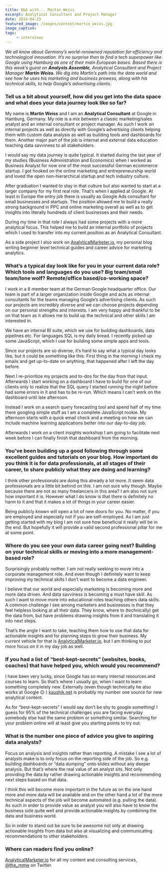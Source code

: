 ```yaml
---
title: Q&A with... Martin Weiss
excerpt: Analytical Consultant and Project Manager
date: 2019-04-23
featured_image: /images/content/martin_weiss.jpg
image_caption: 
tags: 
     - interviews
---
```

_We all know about Germany&#8217;s world-renowned reputation for efficiency and technological innovation. It&#8217;s no surprise then to find a tech superpower like Google using Hamburg as one of their main European bases. Based there is this week&#8217;s guest on **Analysts Assemble**, Analytical Consultant and Project Manager **Martin Weiss**. We dig into Martin&#8217;s path into the data world and see how he uses his marketing and business prowess, along with his technical skills, to help Google&#8217;s advertising clients._

### Tell us a bit about yourself, how did you get into the data space and what does your data journey look like so far?

My name is **Martin Weiss** and I am an **Analytical Consultant** at Google in Hamburg, Germany. My role is a mix between a classic marketing/sales analyst and an internal consultant or project manager. As such I work on internal projects as well as directly with Google&#8217;s advertising clients helping them with custom data analysis as well as building tools and dashboards for them. Another major part of the job is internal and external data education teaching data savviness to all stakeholders.

I would say my data journey is quite typical. It started during the last year of my studies (Business Administration and Economics) when I worked as Business Analyst for now one of the most successful German ecommerce startup. I got hooked on the online marketing and entrepreneurship world and loved the open non-hierarchical startup and tech industry culture.

After graduation I wanted to stay in that culture but also wanted to start at a larger company for my first real role. That&#8217;s when I applied at Google. At least in Europe the entry job there is usually as Google Ads consultant for small businesses and startups. The position allowed me to build a really strong background in PPC and online marketing overall as well as to get insights into literally hundreds of client businesses and their needs.

During my time in that role I always had some projects with a more analytical focus. This helped me to build an internal portfolio of projects which I used to transfer into my current position as an Analytical Consultant.

As a side project I also work on [AnalyticalMarketer.io](http://analyticalmarketer.io), my personal blog writing beginner level technical guides and career advice for marketing analytics.

### What’s a typical day look like for you in your current data role? Which tools and languages do you use? Big team/small team/lone wolf? Remote/office based/co-working space?

I work in a 8 member team at the German Google headquarter office. Our team is part of a larger organization inside Google and acts as internal consultants for the teams managing Google&#8217;s advertising clients. As such our projects are incredibly diverse and we can choose projects depending on our personal strengths and interests. I am very happy and thankful to be on that team as it allows me to build up the technical and other skills I am interested in.

We have an internal BI suite, which we use for building dashboards, data pipelines etc. For languages SQL is my daily bread. I recently picked up some JavaScript, which I use for building some simple apps and tools.

Since our projects are so diverse, it&#8217;s hard to say what a typical day looks like, but it could be something like this: First thing in the morning I check my emails and get up-to-date on anything, that happened after I left the day before.

Next I re-prioritize my projects and to-dos for the day from that input. Afterwards I start working on a dashboard I have to build for one of our clients only to realize that the SQL query I started running the night before had some errors in it and has to be re-run. Which means I can&#8217;t work on the dashboard until late afternoon.

Instead I work on a search query forecasting tool and spend half of my time there googling simple stuff as I am a complete JavaScript rookie. My afternoon starts with a quick email check and a meeting on how we can include machine learning applications better into our day-to-day job.

Afterwards I work on a client insights workshop I am going to facilitate next week before I can finally finish that dashboard from the morning.

### You&#8217;ve been building up a good following through some excellent guides and tutorials on your blog. How important do you think it is for data professionals, at all stages of their career, to share publicly what they are doing and learning?

I think other professionals are doing this already a lot more. It seem data professionals are a little bit behind on this. I am not sure why though. Maybe because there are not as many freelancers in this area? I am also not sure how important it is. However what I do know is that there is definitely no harm to it and that it makes a lot of things in your career easier.

Being publicly known will open a lot of new doors for you. No matter, if you are employed and especially not if you are self-employed. As I am just getting started with my blog I am not sure how beneficial it really will be in the end. But hopefully it will provide a valid second professional pillar for me at some point.

### Where do you see your own data career going next? Building on your technical skills or moving into a more management-based role?

Surprisingly probably neither. I am not really seeking to move into a corporate management role. And even though I definitely want to keep improving my technical skills I don&#8217;t want to become a data engineer.

I believe that our world and especially marketing is becoming more and more data driven. And data savviness is becoming a must have skill. As such I want to move more into educational roles teaching others data skills. A common challenge I see among marketers and businesses is that they feel helpless looking at all their data. They know, where to (technically) get the data from, but have problems drawing insights from it and translating it into next steps.

That&#8217;s the angle I want to take, teaching them how to use that data for actionable insights and for planning steps to grow their business. My current vehicle for that is [AnalyticalMarketer.io](http://analyticalmarketer.io), but I am thinking to put more focus on it in my day job as well.

### If you had a list of “best-kept-secrets” (websites, books, coaches) that have helped you, which would you recommend?

I have been very lucky, since Google has so many internal resources and courses to learn. So that&#8217;s where I usually go, when I want to learn something completely new. Externally (even though technically he also works at Google 😉 ) [kaushik.net](https://kaushik.net) is probably my number one source for new analytical content.

As for &#8220;best-kept-secrets&#8221; I would say don&#8217;t be shy to google something! I guess for 95% of the technical challenges you are facing everyday somebody else had the same problem or something similar. Searching for your problem online will at least give you starting points to try out.

### What is the number one piece of advice you give to aspiring data analysts?

Focus on analysis and insights rather than reporting. A mistake I see a lot of analysts make is to only focus on the reporting side of the job. So e.g. building dashboards or &#8220;data dumping&#8221; onto slides without any deeper analysis. But that&#8217;s where the real value of an analyst sits. Not only providing the data by rather drawing actionable insights and recommending next steps based on that data.

I think this will become more important in the future as on the one hand more and more data will be available and on the other hand a lot of the more technical aspects of the job will become automated (e.g. pulling the data). As such in order to provide value as analyst you will also have to know the business side quite well and provide actionable insights by combining the data and business world.

So in order to stand out be sure to be awesome not only at drawing actionable insights from data but also at visualizing and communicating recommendations to other stakeholders.

### Where can readers find you online?

[AnalyticalMarketer.io][1] for all my content and consulting services, [@the_mmw](https://twitter.com/the_mmw) on Twitter.

 [1]: http://AnalyticalMarketer.io